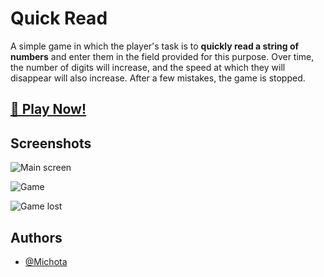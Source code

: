 
# Quick Read

A simple game in which the player's task is to **quickly read a string of numbers** and enter them in the field provided for this purpose. Over time, the number of digits will increase, and the speed at which they will disappear will also increase. After a few mistakes, the game is stopped.


## [🔗 Play Now!](https://michotaquickread.netlify.app/)

## Screenshots

![Main screen](https://i.imgur.com/Rv93OR9.png)

![Game](https://i.imgur.com/picQy0P.png)

![Game lost](https://i.imgur.com/yz2EmPp.png)


## Authors 

- [@Michota](https://www.github.com/michota)

